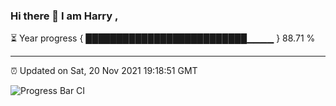 ### Hi there 👋 I am Harry , 

⏳ Year progress { ██████████████████████████▁▁▁▁ } 88.71 %

---

⏰ Updated on Sat, 20 Nov 2021 19:18:51 GMT

![Progress Bar CI](https://github.com/duykhang68/duykhang68/workflows/Progress%20Bar%20CI/badge.svg)
